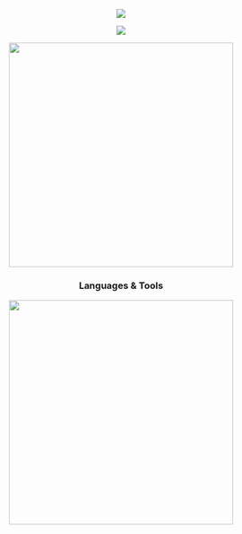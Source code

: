 <div>

  <p align="center">
    <a href="https://github.com/ajxv">
      <img src="https://github-readme-stats.vercel.app/api/top-langs/?username=ajxv&layout=compact&theme=holi&border_color=4A628A"/>
    </a>
  </p>

  <p align="center">
    <a href="https://github.com/ajxv">
      <img src="https://github-readme-stats.vercel.app/api?username=ajxv&show_icons=true&theme=holi&show=prs_merged&hide=contribs&hide_title=true&border_color=4A628A"/>
    </a>
  </p>

  <p align="center">
    <img src="https://github.com/user-attachments/assets/95841bec-68db-4167-8f9d-bd567e0825bd" width='400'/>
  </p>
  
  <h3 align="center">Languages & Tools</h3>
  <p align="center">
    <picture>
      <img src="https://skillicons.dev/icons?i=python,django,flask,dart,flutter,java,sqlite,mongodb,html,js,bootstrap,redis,js&theme=dark" width='400'/>
    </picture>
  </p>
</div>
